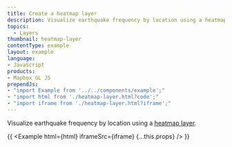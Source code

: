 ```yaml
---
title: Create a heatmap layer
description: Visualize earthquake frequency by location using a heatmap layer.
topics:
  - Layers
thumbnail: heatmap-layer
contentType: example
layout: example
language:
- JavaScript
products:
- Mapbox GL JS
prependJs:
- "import Example from '../../components/example';"
- "import html from './heatmap-layer.html?code';"
- "import iframe from './heatmap-layer.html?iframe';"
---
```


Visualize earthquake frequency by location using a [heatmap layer](/mapbox-gl-js/style-spec#layers-heatmap).

{{ <Example html={html} iframeSrc={iframe} {...this.props} /> }}

